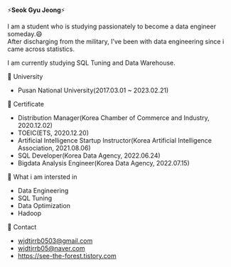 

<!--
**EDED-Hiscalifh/EDED-Hiscalifh** is a ✨ _special_ ✨ repository because its `README.md` (this file) appears on your GitHub profile.

Here are some ideas to get you started:

- 🔭 I’m currently working on ...
- 🌱 I’m currently learning ...
- 👯 I’m looking to collaborate on ...
- 🤔 I’m looking for help with ...
- 💬 Ask me about ...
- 📫 How to reach me: ...
- 😄 Pronouns: ...
- ⚡ Fun fact: ...
-->

⚡**Seok Gyu Jeong**⚡

I am a student who is studying passionately to become a data engineer someday.😄    
After discharging from the military, I've been with data engineering since i came across statistics. 

I am currently studying SQL Tuning and Data Warehouse. 


💬 University
- Pusan National University(2017.03.01 ~ 2023.02.21) 


💬 Certificate 
- Distribution Manager(Korea Chamber of Commerce and Industry, 2020.12.02) 
- TOEIC(ETS, 2020.12.20) 
- Artificial Intelligence Startup Instructor(Korea Artificial Intelligence Association, 2021.08.06) 
- SQL Developer(Korea Data Agency, 2022.06.24) 
- Bigdata Analysis Engineer(Korea Data Agency, 2022.07.15) 


💬 What i am intersted in 
- Data Engineering
- SQL Tuning 
- Data Optimization 
- Hadoop 


💬 Contact 
- wjdtjrrb0503@gmail.com 
- wjdtjrrb05@naver.com 
- https://see-the-forest.tistory.com

